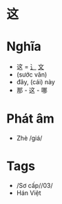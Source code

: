 # 这

# Nghĩa
* 这 = [⻌](⻌.md) [文](文.md)
* (sước văn)
* đây, (cái) này
* 那 - 这 - 哪

# Phát âm
* Zhè /giá/

# Tags
* /Sơ cấp//03/
*  Hán Việt

